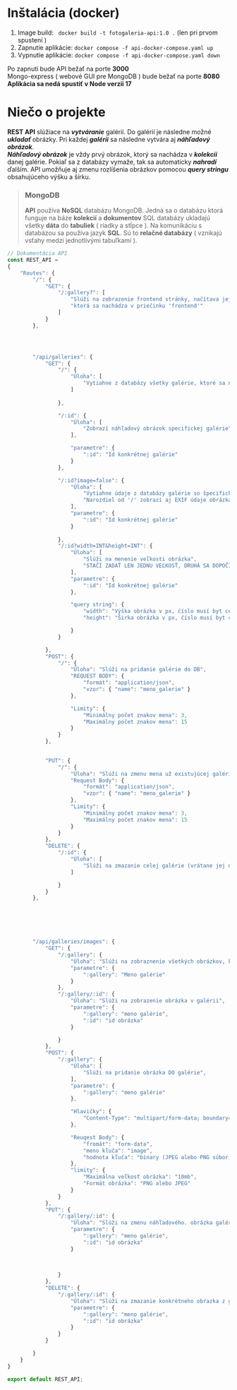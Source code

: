 # Inštalácia (docker)

1. Image build: ``` docker build -t fotogaleria-api:1.0 .``` (len pri prvom spustení )
2. Zapnutie aplikácie: ``` docker compose -f api-docker-compose.yaml up ```
3. Vypnutie aplikácie: ``` docker compose -f api-docker-compose.yaml down ```

Po zapnutí bude API bežať na porte **3000**  
Mongo-express ( webové GUI pre MongoDB ) bude bežať na porte **8080**    
**Aplikácia sa nedá spustiť v Node verzii 17**

# Niečo o projekte
**REST API** slúžiace na ***vytváranie*** galérií. Do galérií je následne možné ***ukladať*** obrázky.
Pri každej ***galérii*** sa následne vytvára aj ***náhľadový obrázok***.  
***Náhľadový obrázok*** je vždy prvý obrázok, ktorý sa nachádza v ***kolekcii*** danej galérie. Pokiaľ sa z databázy vymaže, tak sa automaticky ***nahradí*** ďalším. API umožňuje aj zmenu rozlíšenia obrázkov pomocou ***query stringu*** obsahujúceho výšku a šírku. 


  
> ### MongoDB
> **API** používa **NoSQL** databázu MongoDB. Jedná sa o databázu ktorá funguje na báze **kolekcií** a **dokumentov**
> SQL databázy ukladajú všetky **dáta** do **tabuliek** ( riadky a stĺpce ). Na komunikáciu s databázou sa používa 
> jazyk **SQL**. Sú to **relačné databázy** ( vznikajú vsťahy medzi jednotlivými tabuľkami ).

``` js
// Dokumentácia API
const REST_API = 
{
    "Routes": {
        "/": {
            "GET": {
                "/:gallery?": [
                    "Slúži na zobrazenie frontend stránky, načítava jej verziu, ktora bola skompilovaná pomocou webpack",
                    "ktorá sa nachádza v priečinku 'frontend'"
                ]
            }
        },




        "/api/galleries": {
            "GET": {
                "/": {
                    "Úloha": [
                        "Vytiahne z databázy všetky galérie, ktoré sa nachádzajú v DB (okrem ich obrázkov)"
                    ]
                
                },

                "/:id": {
                    "Úloha": [
                        "Zobrazí náhľadový obrázok specifickej galérie"
                    ],

                    "parametre": {
                        ":id": "Id konkrétnej galérie"
                    }
                },

                "/:id?image=false": {
                    "Úloha": [
                        "Vytiahne údaje z databázy galérie so špecifickým id",
                        "Narozdiel od '/' zobrazí aj EXIF údaje obrázka"
                    ],
                    "parametre": {
                        ":id": "Id konkrétnej galérie"
                    }
                    
                },
                "/:id?width=INT&height=INT": {
                    "Úloha": [
                        "Slúži na menenie veľkosti obrázka",
                        "STAČÍ ZADAŤ LEN JEDNU VEĽKOSŤ, DRUHÁ SA DOPOČǏTA SAMA"
                    ],
                    "parametre": {
                        ":id": "Id konkrétnej galérie"
                    },

                    "query string": {
                        "width": "Výška obrázka v px, číslo musí byt celočiselné",
                        "height": "Širka obrázka v px, číslo musí byt celočiselné"

                    }
                }

            },
            "POST": {
                "/": {
                    "Úloha": "Slúži na pridanie galérie do DB",
                    "REQUEST BODY": {
                        "formát": "application/json",
                        "vzor": { "name": "meno_galerie" }
                    },

                    "Limity": {
                        "Minimálny počet znakov mena": 3,
                        "Maximálny počet znakov mena": 15
                    }
                }
            },

            
            "PUT": {
                "/": {
                    "Úloha": "Slúži na zmenu mena už existujúcej galérie",
                    "Request Body": {
                        "formát": "application/json",
                        "vzor": { "name": "meno_galerie" }
                    },
                    "Limity": {
                        "Minimálny počet znakov mena": 3,
                        "Maximálny počet znakov mena": 15
                    }
                }
            },
            "DELETE": {
                "/:id": {
                    "Úloha": [
                        "Slúži na zmazanie celej galérie (vrátane jej obrázkov ) z DB"
                    ]

                } 
            }
        },






        "/api/galleries/images": {
            "GET": {
                "/:gallery": {
                    "Úloha": "Slúži na zobraznenie všetkých obrázkov, ktoré sa nachádzajú v galérii",
                    "parametre": {
                        ":gallery": "Meno galérie"
                    }
                },
                "/:gallery/:id": {
                    "Úloha": "Slúži na zobrazenie obrázka v galérii",
                    "parametre": {
                        ":gallery": "meno galérie",
                        ":id": "id obrázka"
                    }

                }
            },
            "POST": {
                "/:gallery": {
                    "Úloha": [
                        "Slúži na pridanie obrázka DO galérie",
                    ],
                    "parametre": {
                        ":gallery": "meno galérie"
                    },

                    "Hlavičky": {
                        "Content-Type": "multipart/form-data; boundary=--boundary"
                    },

                    "Reuqest Body": {
                        "fromát": "form-data",
                        "meno kľuča": "image",
                        "hodnota kľuča": "binary (JPEG alebo PNG súbor)"
                    },
                    "limity": {
                        "Maximálna veľkosť obrázka": "10mb",
                        "Formát obrázka": "PNG alebo JPEG"
                    }
                }
            },
            "PUT": {
                "/:gallery/:id": {
                    "Úloha": "Slúži na zmenu náhľadového. obrázka galérie",
                    "parametre": {
                        ":gallery": "meno galérie",
                        ":id": "id obrázka"
                    }
                    

                    
                }
            },
            "DELETE": {
                "/:gallery/:id": {
                    "Úloha": "Slúži na zmazanie konkrétneho obŕazka z galérie",
                    "parametre": {
                        ":gallery": "meno galérie",
                        ":id": "id obrázka"
                    }
                }
            }

        }
    }
}

export default REST_API;
```

